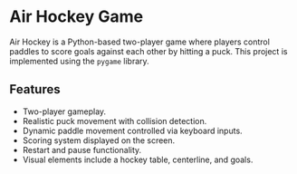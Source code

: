 # Air Hockey Game

Air Hockey is a Python-based two-player game where players control paddles to score goals against each other by hitting a puck. This project is implemented using the `pygame` library.

## Features
- Two-player gameplay.
- Realistic puck movement with collision detection.
- Dynamic paddle movement controlled via keyboard inputs.
- Scoring system displayed on the screen.
- Restart and pause functionality.
- Visual elements include a hockey table, centerline, and goals.

